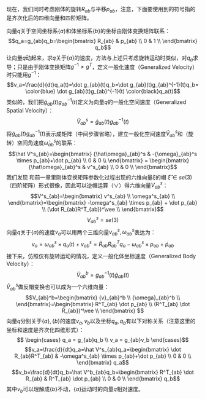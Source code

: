 现在，我们同时考虑刚体的旋转$R_{ab}$与平移$p_{ab}$，注意，下面要使用到的符号指的是齐次化后的四维向量和四阶矩阵。

向量$q$关于空间坐标系$\{a\}$和体坐标系$\{b\}$的坐标由刚体变换矩阵联系：
$$q_a=g_{ab}q_b=\begin{bmatrix}
R_{ab} & p_{ab} \\ 
0 & 1 \\ 
\end{bmatrix} q_b$$
让向量$q$动起来，求$q$关于$\{a\}$的速度，方法与上述只考虑旋转运动时类似，对$q_a$求导；只是由于刚体变换矩阵$g^{-1} \neq g^T$，定义一般化速度（Generalized Velocity）时只能用$g^{-1}$：
$$v_a=\frac{d}{dt}q_a(t)=\dot g_{ab}(t)q_b=\dot g_{ab}(t)g_{ab}^{-1}(t)q_b= \color{blue} \dot g_{ab}(t)g_{ab}^{-1}(t) \color{black}q_a(t)$$
类似的，我们把$\dot g_{ab}(t)g_{ab}^{-1}(t)$定义为向量$q$的一般化空间速度（Generalized Spatial Velocity）：
$$\hat V^s_{ab}=\dot g_{ab}(t)g_{ab}^{-1}(t)$$
将$\dot g_{ab}(t)g_{ab}^{-1}(t)$表示成矩阵（中间步骤省略），建立一般化空间速度$\hat V^s_{ab}$和（旋转）空间角速度${\hat\omega}_{ab}^s$的联系：
$$\hat V^s_{ab}=\begin{bmatrix}
{\hat\omega}_{ab}^s & -{\omega}_{ab}^s \times p_{ab}+\dot p_{ab} \\ 
0 & 0 \\ 
\end{bmatrix} = \begin{bmatrix}
{\hat\omega}_{ab}^s & v^s_{ab} \\ 
0 & 0 \\ 
\end{bmatrix}$$
我们发现 和前一章里刚体变换矩阵参数化过程出现的六维向量$\xi$的帽 $\hat \xi \in se(3)$（四阶矩阵）形式很像，因此可以逆帽运算（$\vee$）得六维向量$V^s_{ab}$：
$$V^s_{ab}=\begin{bmatrix}
v^s_{ab}  \\ 
\omega^s_{ab}  \\ 
\end{bmatrix}=\begin{bmatrix}
-\omega^s_{ab} \times p_{ab} + \dot p_{ab}  \\ 
(\dot R_{ab}R^T_{ab})^\vee  \\ 
\end{bmatrix}$$
$$V^s_{ab}=se(3)$$
向量$q$关于$\{a\}$的速度$v_a$可以用两个三维向量$v^s_{ab}, \omega^s_{ab}$表达为：
$$v_a= \omega^s_{ab} \times q_a(t) + v^s_{ab}= \dot R_{ab} R^T_{ab} q_a - \omega^s_{ab} \times p_{ab} + \dot p_{ab}$$
接下来，仿照仅有旋转运动的情况，定义一般化体坐标速度（Generalized Body Velocity）：
$$\hat V_{ab}^b=g_{ab}^{-1}(t)\dot g_{ab}(t)$$
$\hat V_{ab}^s$做反帽变换也可以成为一个六维向量：
$$V_{ab}^b=\begin{bmatrix}
{v}_{ab}^b \\ 
{\omega}_{ab}^b \\ 
\end{bmatrix}=\begin{bmatrix}
R^T_{ab} \dot p_{ab} \\ 
(R^T_{ab} \dot R_{ab})^\vee \\ 
\end{bmatrix} $$
向量$q$分别关于$\{a\}, \{b\}$的速度$v_a, v_b$以及坐标$q_a, q_b$有以下对称关系（注意这里的坐标和速度是齐次化四维形式）：
$$
\begin{cases}
    q_a = g_{ab}q_b \\
    v_a = g_{ab}v_b
\end{cases}$$
$$v_a=\frac{d}{dt}q_a=\hat V^s_{ab}q_a=\begin{bmatrix}
\dot R_{ab}R^T_{ab} & -\omega^s_{ab} \times p_{ab}+\dot p_{ab} \\ 
0 & 0 \\ 
\end{bmatrix} q_a$$
$$v_b=\frac{d}{dt}q_b=\hat V^b_{ab}q_b=\begin{bmatrix}
R^T_{ab} \dot R_{ab} & R^T_{ab} \dot p_{ab} \\ 
0 & 0 \\ 
\end{bmatrix} q_b$$
其中$v_b$可以理解成$\{b\}$不动，$\{a\}$运动时的向量$q$相对速度。